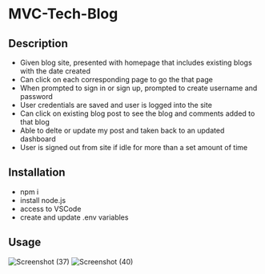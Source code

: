 # MVC-Tech-Blog

## Description
-  Given blog site, presented with homepage that includes existing blogs with the date created
-  Can click on each corresponding page to go the that page
-  When prompted to sign in or sign up, prompted to create username and password
-  User credentials are saved and user is logged into the site
-  Can click on existing blog post to see the blog and comments added to that blog
-  Able to delte or update my post and taken back to an updated dashboard
-  User is signed out from site if idle for more than a set amount of time

## Installation
-  npm i
-  install node.js
-  access to VSCode
-  create and update .env variables

## Usage
![Screenshot (37)](https://github.com/ant05man/MVC-Tech-Blog/assets/132954354/546797c9-f508-4b8a-81e1-b9062ddbec4e)
![Screenshot (40)](https://github.com/ant05man/MVC-Tech-Blog/assets/132954354/f6f8f35c-b266-4b9f-9dfe-d76b693a951b)
